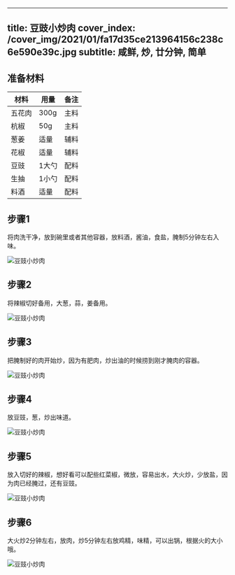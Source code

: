 
---
title: 豆豉小炒肉
cover_index: /cover_img/2021/01/fa17d35ce213964156c238c6e590e39c.jpg
subtitle: 咸鲜, 炒, 廿分钟, 简单
---

## 准备材料

| 材料     | 用量 | 备注|
| ------- | ----- | --- |
| 五花肉 | 300g| 主料 |
| 杭椒 | 50g| 主料 |
| 葱姜 | 适量| 辅料 |
| 花椒 | 适量| 辅料 |
| 豆豉 | 1大勺| 配料 |
| 生抽 | 1小勺| 配料 |
| 料酒 | 适量| 配料 |

## 步骤1

将肉洗干净，放到碗里或者其他容器，放料酒，酱油，食盐，腌制5分钟左右入味。

![豆豉小炒肉](https://i8.meishichina.com/attachment/recipe/201010/201010182324006.jpg?x-oss-process=style/p320) 

## 步骤2

将辣椒切好备用，大葱，蒜，姜备用。

![豆豉小炒肉](https://i8.meishichina.com/attachment/recipe/201010/201010182325032.jpg?x-oss-process=style/p320) 

## 步骤3

把腌制好的肉开始炒，因为有肥肉，炒出油的时候捞到刚才腌肉的容器。

![豆豉小炒肉](https://i8.meishichina.com/attachment/recipe/201010/201010182326276.jpg?x-oss-process=style/p320) 

## 步骤4

放豆豉，葱，炒出味道。

![豆豉小炒肉](https://i8.meishichina.com/attachment/recipe/201010/201010182327253.jpg?x-oss-process=style/p320) 

## 步骤5

放入切好的辣椒，想好看可以配些红菜椒，微放，容易出水，大火炒，少放盐，因为肉已经腌过，还有豆豉。

![豆豉小炒肉](https://i8.meishichina.com/attachment/recipe/201010/201010182328116.jpg?x-oss-process=style/p320) 

## 步骤6

大火炒2分钟左右，放肉，炒5分钟左右放鸡精，味精，可以出锅，根据火的大小哦。

![豆豉小炒肉](https://i8.meishichina.com/attachment/recipe/201010/201010182328515.jpg?x-oss-process=style/p320) 

